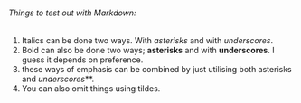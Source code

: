 <!DOCTYPE html>
<html>

<head>
  <meta charset="utf-8">
  <meta name="viewport" content="width=device-width, initial-scale=1.0">
  <title>test.md</title>
  <link rel="stylesheet" href="https://stackedit.io/style.css" />
</head>

<body class="stackedit">
  <div class="stackedit__html"><h6 id="things-to-test-out-with-markdown">Things to test out with Markdown:</h6>
<ol>
<li>Italics can be done two ways. With <em>asterisks</em> and with <em>underscores</em>.</li>
<li>Bold can also be done two ways; <strong>asterisks</strong> and with <strong>underscores</strong>. I guess it depends on preference.</li>
<li>these ways of emphasis can be combined by just utilising both asterisks and <em>underscores</em>**.</li>
<li><s>You can also omit things using tildes.</s></li>
</ol>
</div>
</body>

</html>
<!--stackedit_data:
eyJoaXN0b3J5IjpbOTQ4MDMzNzY3XX0=
-->